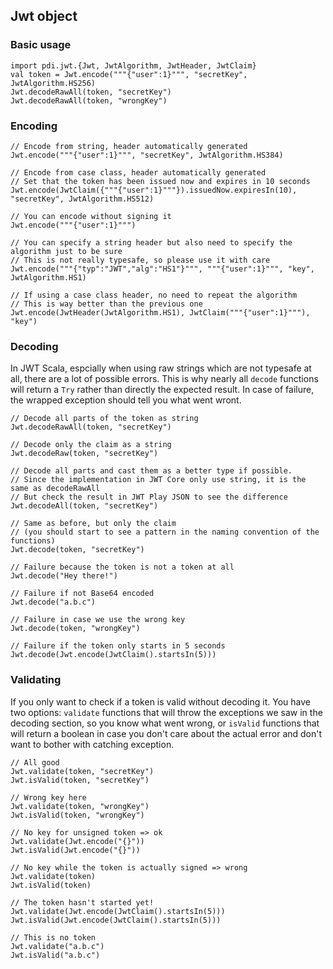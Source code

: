 ## Jwt object

### Basic usage

```tut
import pdi.jwt.{Jwt, JwtAlgorithm, JwtHeader, JwtClaim}
val token = Jwt.encode("""{"user":1}""", "secretKey", JwtAlgorithm.HS256)
Jwt.decodeRawAll(token, "secretKey")
Jwt.decodeRawAll(token, "wrongKey")
```

### Encoding

```tut
// Encode from string, header automatically generated
Jwt.encode("""{"user":1}""", "secretKey", JwtAlgorithm.HS384)

// Encode from case class, header automatically generated
// Set that the token has been issued now and expires in 10 seconds
Jwt.encode(JwtClaim({"""{"user":1}"""}).issuedNow.expiresIn(10), "secretKey", JwtAlgorithm.HS512)

// You can encode without signing it
Jwt.encode("""{"user":1}""")

// You can specify a string header but also need to specify the algorithm just to be sure
// This is not really typesafe, so please use it with care
Jwt.encode("""{"typ":"JWT","alg":"HS1"}""", """{"user":1}""", "key", JwtAlgorithm.HS1)

// If using a case class header, no need to repeat the algorithm
// This is way better than the previous one
Jwt.encode(JwtHeader(JwtAlgorithm.HS1), JwtClaim("""{"user":1}"""), "key")
```

### Decoding

In JWT Scala, espcially when using raw strings which are not typesafe at all, there are a lot of possible errors. This is why nearly all `decode` functions will return a `Try` rather than directly the expected result. In case of failure, the wrapped exception should tell you what went wront.

```tut
// Decode all parts of the token as string
Jwt.decodeRawAll(token, "secretKey")

// Decode only the claim as a string
Jwt.decodeRaw(token, "secretKey")

// Decode all parts and cast them as a better type if possible.
// Since the implementation in JWT Core only use string, it is the same as decodeRawAll
// But check the result in JWT Play JSON to see the difference
Jwt.decodeAll(token, "secretKey")

// Same as before, but only the claim
// (you should start to see a pattern in the naming convention of the functions)
Jwt.decode(token, "secretKey")

// Failure because the token is not a token at all
Jwt.decode("Hey there!")

// Failure if not Base64 encoded
Jwt.decode("a.b.c")

// Failure in case we use the wrong key
Jwt.decode(token, "wrongKey")

// Failure if the token only starts in 5 seconds
Jwt.decode(Jwt.encode(JwtClaim().startsIn(5)))
```

### Validating

If you only want to check if a token is valid without decoding it. You have two options: `validate` functions that will throw the exceptions we saw in the decoding section, so you know what went wrong, or `isValid` functions that will return a boolean in case you don't care about the actual error and don't want to bother with catching exception.

```tut:nofail
// All good
Jwt.validate(token, "secretKey")
Jwt.isValid(token, "secretKey")

// Wrong key here
Jwt.validate(token, "wrongKey")
Jwt.isValid(token, "wrongKey")

// No key for unsigned token => ok
Jwt.validate(Jwt.encode("{}"))
Jwt.isValid(Jwt.encode("{}"))

// No key while the token is actually signed => wrong
Jwt.validate(token)
Jwt.isValid(token)

// The token hasn't started yet!
Jwt.validate(Jwt.encode(JwtClaim().startsIn(5)))
Jwt.isValid(Jwt.encode(JwtClaim().startsIn(5)))

// This is no token
Jwt.validate("a.b.c")
Jwt.isValid("a.b.c")
```
